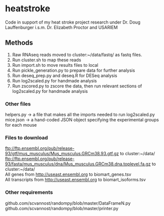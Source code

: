 # heatstroke
Code in support of my heat stroke project research under Dr. Doug Lauffenburger i.s.m. Dr. Elizabeth Proctor and USARIEM

## Methods
1. Raw RNAseq reads moved to cluster:\~/data/fastq/ as fastq files.
2. Run cluster.sh to map these reads
3. Run import.sh to move results files to local
4. Run pickle_generation.py to prepare data for further analysis
5. Run deseq_prep.py and deseq.R for DESeq analysis
6. Run log2scaled.py for handmade analysis
7. Run zscored.py to zscore the data, then run relevant sections of log2scaled.py for handmade analysis

### Other files
helpers.py -> a file that makes all the imports needed to run log2scaled.py  
mice.json -> a hand-coded JSON object specifying the experimental groups for each mouse

### Files to download
ftp://ftp.ensembl.org/pub/release-93/gtf/mus_musculus/Mus_musculus.GRCm38.93.gtf.gz to cluster:\~/data/  
ftp://ftp.ensembl.org/pub/release-93/fasta/mus_musculus/dna/Mus_musculus.GRCm38.dna.toplevel.fa.gz to cluster:\~/data/  
All genes from http://useast.ensembl.org to biomart_genes.tsv  
All transcripts from http://useast.ensembl.org to biomart_isoforms.tsv

### Other requirements
github.com/scvannost/randompy/blob/master/DataFrameN.py  
github.com/scvannost/randompy/blob/master/printer.py
